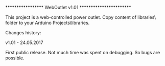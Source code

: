 ***************** WebOutlet v1.01 ***********************

This project is a web-controlled power outlet.
Copy content of libraries\ folder to your Arduino Projects\libraries.


Changes history:

v1.01 - 24.05.2017

First public release.
Not much time was spent on debugging. So bugs are possible.
